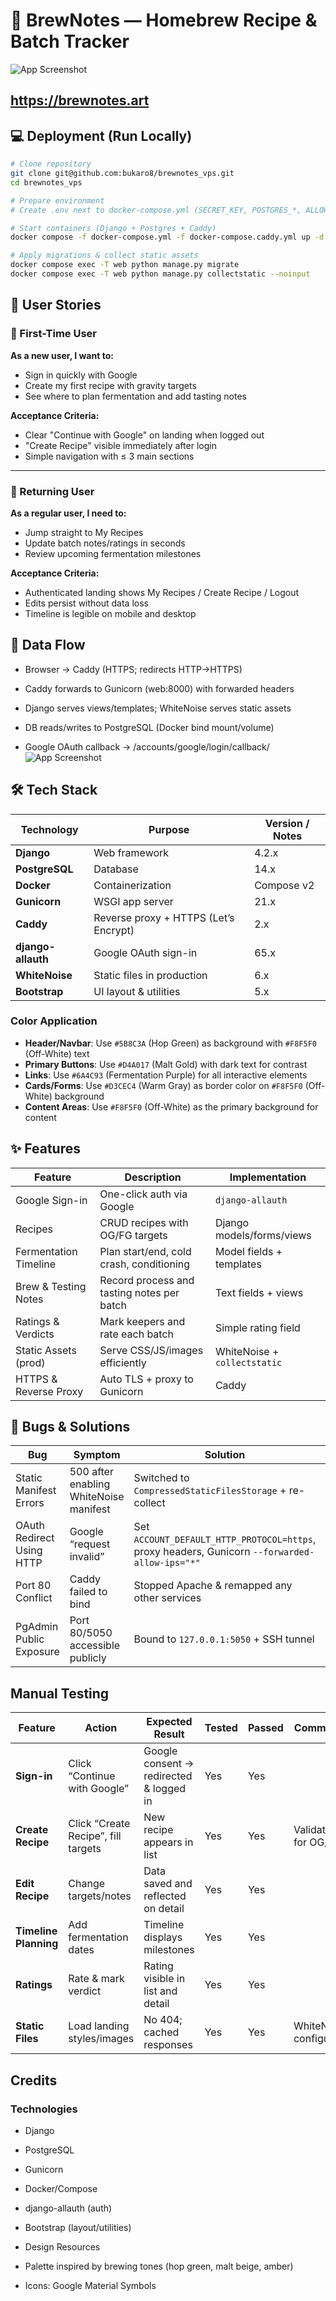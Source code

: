 
# 🍺 BrewNotes — Homebrew Recipe & Batch Tracker
![App Screenshot](documentation/app-screenshot.jpg)
## https://brewnotes.art
## 💻  Deployment (Run Locally)

```bash
# Clone repository
git clone git@github.com:bukaro8/brewnotes_vps.git
cd brewnotes_vps

# Prepare environment
# Create .env next to docker-compose.yml (SECRET_KEY, POSTGRES_*, ALLOWED_HOSTS, etc.)

# Start containers (Django + Postgres + Caddy)
docker compose -f docker-compose.yml -f docker-compose.caddy.yml up -d --build

# Apply migrations & collect static assets
docker compose exec -T web python manage.py migrate
docker compose exec -T web python manage.py collectstatic --noinput
```


## 👥 User Stories

### 👋 First-Time User

**As a new user, I want to:**

- Sign in quickly with Google
- Create my first recipe with gravity targets
- See where to plan fermentation and add tasting notes

**Acceptance Criteria:**

- Clear "Continue with Google" on landing when logged out
- "Create Recipe" visible immediately after login
- Simple navigation with ≤ 3 main sections

---

### 🔄 Returning User

**As a regular user, I need to:**

- Jump straight to My Recipes
- Update batch notes/ratings in seconds
- Review upcoming fermentation milestones

**Acceptance Criteria:**

- Authenticated landing shows My Recipes / Create Recipe / Logout
- Edits persist without data loss
- Timeline is legible on mobile and desktop


## 🔄 Data Flow

- Browser → Caddy (HTTPS; redirects HTTP→HTTPS)

- Caddy forwards to Gunicorn (web:8000) with forwarded headers

- Django serves views/templates; WhiteNoise serves static assets

- DB reads/writes to PostgreSQL (Docker bind mount/volume)

- Google OAuth callback → /accounts/google/login/callback/
![App Screenshot](documentation/db-flow.png)

## 🛠 Tech Stack
| Technology         | Purpose                               | Version / Notes |
| ------------------ | ------------------------------------- | --------------- |
| **Django**         | Web framework                         | 4.2.x           |
| **PostgreSQL**     | Database                              | 14.x            |
| **Docker**         | Containerization                      | Compose v2      |
| **Gunicorn**       | WSGI app server                       | 21.x            |
| **Caddy**          | Reverse proxy + HTTPS (Let’s Encrypt) | 2.x             |
| **django-allauth** | Google OAuth sign-in                  | 65.x            |
| **WhiteNoise**     | Static files in production            | 6.x             |
| **Bootstrap**      | UI layout & utilities                 | 5.x             |

### Color Application

- **Header/Navbar**: Use `#5B8C3A` (Hop Green) as background with `#F8F5F0` (Off-White) text
- **Primary Buttons**: Use `#D4A017` (Malt Gold) with dark text for contrast
- **Links**: Use `#6A4C93` (Fermentation Purple) for all interactive elements
- **Cards/Forms**: Use `#D3CEC4` (Warm Gray) as border color on `#F8F5F0` (Off-White) background
- **Content Areas**: Use `#F8F5F0` (Off-White) as the primary background for content


## ✨ Features
| Feature               | Description                                | Implementation               |
| --------------------- | ------------------------------------------ | ---------------------------- |
| Google Sign-in        | One-click auth via Google                  | `django-allauth`             |
| Recipes               | CRUD recipes with OG/FG targets            | Django models/forms/views    |
| Fermentation Timeline | Plan start/end, cold crash, conditioning   | Model fields + templates     |
| Brew & Testing Notes  | Record process and tasting notes per batch | Text fields + views          |
| Ratings & Verdicts    | Mark keepers and rate each batch           | Simple rating field          |
| Static Assets (prod)  | Serve CSS/JS/images efficiently            | WhiteNoise + `collectstatic` |
| HTTPS & Reverse Proxy | Auto TLS + proxy to Gunicorn               | Caddy                        |


## 🐛 Bugs & Solutions
| Bug                       | Symptom                                | Solution                                                                                       | Impact                    |
| ------------------------- | -------------------------------------- | ---------------------------------------------------------------------------------------------- | ------------------------- |
| Static Manifest Errors    | 500 after enabling WhiteNoise manifest | Switched to `CompressedStaticFilesStorage` + re-collect                                        | Static serving stabilized |
| OAuth Redirect Using HTTP | Google “request invalid”               | Set `ACCOUNT_DEFAULT_HTTP_PROTOCOL=https`, proxy headers, Gunicorn `--forwarded-allow-ips="*"` | OAuth working in prod     |
| Port 80 Conflict          | Caddy failed to bind                   | Stopped Apache & remapped any other services                                                   | HTTPS live                |
| PgAdmin Public Exposure   | Port 80/5050 accessible publicly       | Bound to `127.0.0.1:5050` + SSH tunnel                                                         | Safer admin access        |

## Manual Testing


| Feature               | Action                              | Expected Result                         | Tested | Passed | Comments              |
| --------------------- | ----------------------------------- | --------------------------------------- | ------ | ------ | --------------------- |
| **Sign-in**           | Click “Continue with Google”        | Google consent → redirected & logged in | Yes    | Yes    |                       |
| **Create Recipe**     | Click “Create Recipe”, fill targets | New recipe appears in list              | Yes    | Yes    | Validation for OG/FG  |
| **Edit Recipe**       | Change targets/notes                | Data saved and reflected on detail      | Yes    | Yes    |                       |
| **Timeline Planning** | Add fermentation dates              | Timeline displays milestones            | Yes    | Yes    |                       |
| **Ratings**           | Rate & mark verdict                 | Rating visible in list and detail       | Yes    | Yes    |                       |
| **Static Files**      | Load landing styles/images          | No 404; cached responses                | Yes    | Yes    | WhiteNoise configured |


## Credits
### Technologies

- Django

- PostgreSQL

- Gunicorn

- Docker/Compose

- django-allauth (auth)

- Bootstrap (layout/utilities)

- Design Resources

- Palette inspired by brewing tones (hop green, malt beige, amber)

- Icons: Google Material Symbols